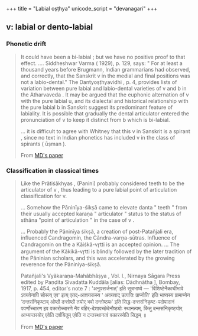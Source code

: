 +++
title = "Labial oṣṭhya"
unicode_script = "devanagari"
+++

## v: labial or dento-labial
### Phonetic drift
> It could have been a bi-labial ; but we have no positive proof to that effect. .... Siddheshwar  Varma ( 1929), p. 129, says: " For at least a thousand years before  Brugmann, Indian grammarians had observed, and correctly, that the  Sanskrit v in the medial and final positions was not a labio-dental." The  Dantyoṣṭhyavidhi , p. 4, provides lists of variation between pure labial and  labio-dental varieties of v and b in the Atharvaveda . It may be argued  that the euphonic alternation of v with the pure labial u, and its dialectal  and historical relationship with the pure labial b in Sanskrit suggest its  predominant feature of labiality. It is possible that gradually the dental articulator entered the pronunciation of v to keep it distinct from b which  is bi-labial.
>
> ... it is difficult to agree with  Whitney that this v in Sanskrit is a spirant , since no text in Indian  phonetics has included v in the class of spirants ( ūṣman ).
>
> From [MD's paper](../granthAH/Adhunika-lekhAH/phonetics_of_v_M_deshpANDe/)

### Classification in classical times
> Like the Prãtiśãkhyas , (Panini) probably considered teeth to be the articulator of v , thus leading to a pure labial point of articulation classification for v.
> 
> ... Somehow the Pāninīya-śikṣā came to elevate danta " teeth " from their usually accepted karaṇa " articulator " status to the status of sthãna "point of articulation " in the case of v .
>
> ... Probably the Pāninīya śikṣã, a creation of post-Patañjali era, influenced Candragomin, the Cãndra-varṇa-sūtras. Influence of Candragomin on the a Kãiśkã-vr̥tti is an accepted opinion. ... The argument of the Kãkikã-vr̥tti is blindly followed by the later tradition of the Pãninian scholars, and this was accelerated by the growing reverence for the Pãniniya-śikṣā.
>
> Patañjali's Vyãkaraṇa-Mahãbhãṣya , Vol.  I., Nirnaya Sāgara Press edited by Paṇḍita Sivadatta Kuddãla [alias:  Dādhnātha ], Bombay, 1917, p. 454, editor's note 7 : 'अनुपसर्जनात्' इति सूत्रभाष्ये — 'विशिष्टेनैकार्थीभावे ऽवयवेनापि सोस्त्य् एव' इत्य् एतद्-आशयकस्य ' अवयवाद् उत्पत्तिः प्राप्नोति' इति भाष्यस्य प्रामाण्येन ‘दन्तसंनिकृष्टाव् ओष्ठौ दन्तोष्ठौ तयोर् भवो दन्तोष्ठयः' इति सिद्ध-दन्तसंनिकृष्ट-पदोपादानं पवर्णोच्चारण इव वकारोच्चारणे नैव बहिर्-देशावच्छेदेनौष्ठ्योः स्थानत्वम्, किंतु दन्तसंनिकृष्टयोर् आभ्यन्तरयोर् एवेति दर्शयितुम् एवेति न दन्तस्थानत्वं वकारस्येति सिद्धम् ॥ 
>
> From [MD's paper](../granthAH/Adhunika-lekhAH/phonetics_of_v_M_deshpANDe/)
